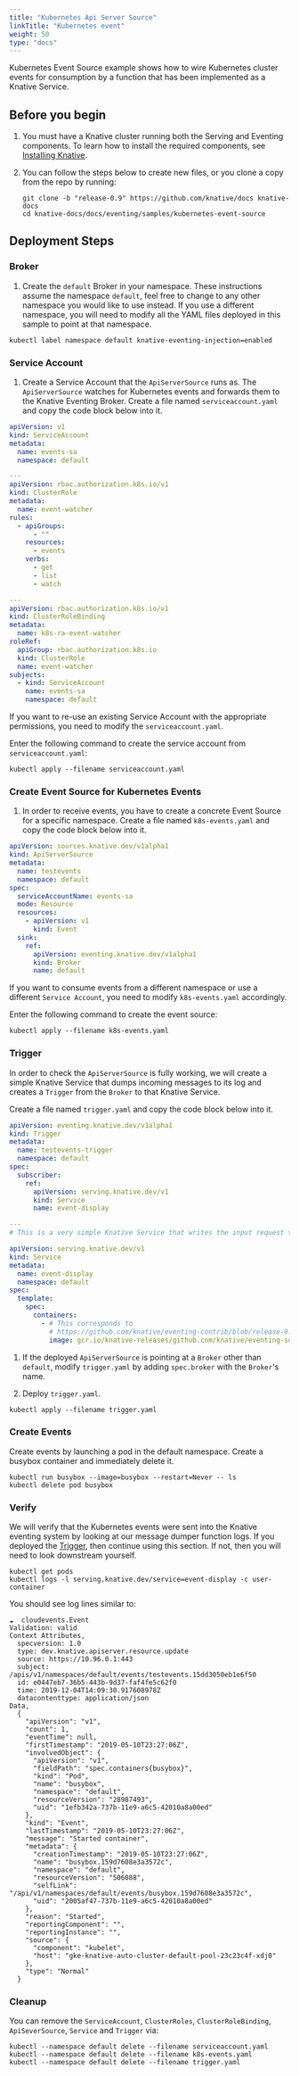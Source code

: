 ```yaml
---
title: "Kubernetes Api Server Source"
linkTitle: "Kubernetes event"
weight: 50
type: "docs"
---
```


Kubernetes Event Source example shows how to wire Kubernetes cluster events for
consumption by a function that has been implemented as a Knative Service. 

## Before you begin

1. You must have a Knative cluster running both the Serving and Eventing components.
   To learn how to install the required components, see [Installing Knative](../../../install).
1. You can follow the steps below to create new files, or you clone a copy from
   the repo by running:

   ```shell
   git clone -b "release-0.9" https://github.com/knative/docs knative-docs
   cd knative-docs/docs/eventing/samples/kubernetes-event-source
   ```

## Deployment Steps

### Broker

1. Create the `default` Broker in your namespace. These instructions assume the
   namespace `default`, feel free to change to any other namespace you would
   like to use instead. If you use a different namespace, you will need to
   modify all the YAML files deployed in this sample to point at that namespace.

```shell
kubectl label namespace default knative-eventing-injection=enabled
```

### Service Account

1. Create a Service Account that the `ApiServerSource` runs as. The
   `ApiServerSource` watches for Kubernetes events and forwards them to the
   Knative Eventing Broker. Create a file named `serviceaccount.yaml` and copy
   the code block below into it.

```yaml
apiVersion: v1
kind: ServiceAccount
metadata:
  name: events-sa
  namespace: default

---
apiVersion: rbac.authorization.k8s.io/v1
kind: ClusterRole
metadata:
  name: event-watcher
rules:
  - apiGroups:
      - ""
    resources:
      - events
    verbs:
      - get
      - list
      - watch

---
apiVersion: rbac.authorization.k8s.io/v1
kind: ClusterRoleBinding
metadata:
  name: k8s-ra-event-watcher
roleRef:
  apiGroup: rbac.authorization.k8s.io
  kind: ClusterRole
  name: event-watcher
subjects:
  - kind: ServiceAccount
    name: events-sa
    namespace: default
```

If you want to re-use an existing Service Account with the appropriate
permissions, you need to modify the `serviceaccount.yaml`.

Enter the following command to create the service account from
`serviceaccount.yaml`:

```shell
kubectl apply --filename serviceaccount.yaml
```

### Create Event Source for Kubernetes Events

1. In order to receive events, you have to create a concrete Event Source for a
   specific namespace. Create a file named `k8s-events.yaml` and copy the code
   block below into it.

```yaml
apiVersion: sources.knative.dev/v1alpha1
kind: ApiServerSource
metadata:
  name: testevents
  namespace: default
spec:
  serviceAccountName: events-sa
  mode: Resource
  resources:
    - apiVersion: v1
      kind: Event
  sink:
    ref:
      apiVersion: eventing.knative.dev/v1alpha1
      kind: Broker
      name: default
```

If you want to consume events from a different namespace or use a different
`Service Account`, you need to modify `k8s-events.yaml` accordingly.

Enter the following command to create the event source:

```shell
kubectl apply --filename k8s-events.yaml
```

### Trigger

In order to check the `ApiServerSource` is fully working, we will create a
simple Knative Service that dumps incoming messages to its log and creates a
`Trigger` from the `Broker` to that Knative Service.

Create a file named `trigger.yaml` and copy the code block below into it.

```yaml
apiVersion: eventing.knative.dev/v1alpha1
kind: Trigger
metadata:
  name: testevents-trigger
  namespace: default
spec:
  subscriber:
    ref:
      apiVersion: serving.knative.dev/v1
      kind: Service
      name: event-display

---
# This is a very simple Knative Service that writes the input request to its log.

apiVersion: serving.knative.dev/v1
kind: Service
metadata:
  name: event-display
  namespace: default
spec:
  template:
    spec:
      containers:
        - # This corresponds to
          # https://github.com/knative/eventing-contrib/blob/release-0.5/cmd/event_display/main.go
          image: gcr.io/knative-releases/github.com/knative/eventing-sources/cmd/event_display@sha256:bf45b3eb1e7fc4cb63d6a5a6416cf696295484a7662e0cf9ccdf5c080542c21d
```

1. If the deployed `ApiServerSource` is pointing at a `Broker` other than
   `default`, modify `trigger.yaml` by adding `spec.broker` with the `Broker`'s
   name.

1. Deploy `trigger.yaml`.

```shell
kubectl apply --filename trigger.yaml
```

### Create Events

Create events by launching a pod in the default namespace. Create a busybox
container and immediately delete it.

```shell
kubectl run busybox --image=busybox --restart=Never -- ls
kubectl delete pod busybox
```

### Verify

We will verify that the Kubernetes events were sent into the Knative eventing
system by looking at our message dumper function logs. If you deployed the
[Trigger](#trigger), then continue using this section. If not, then you will
need to look downstream yourself.

```shell
kubectl get pods
kubectl logs -l serving.knative.dev/service=event-display -c user-container
```

You should see log lines similar to:

```
☁️  cloudevents.Event
Validation: valid
Context Attributes,
  specversion: 1.0
  type: dev.knative.apiserver.resource.update
  source: https://10.96.0.1:443
  subject: /apis/v1/namespaces/default/events/testevents.15dd3050eb1e6f50
  id: e0447eb7-36b5-443b-9d37-faf4fe5c62f0
  time: 2019-12-04T14:09:30.917608978Z
  datacontenttype: application/json
Data,
  {
    "apiVersion": "v1",
    "count": 1,
    "eventTime": null,
    "firstTimestamp": "2019-05-10T23:27:06Z",
    "involvedObject": {
      "apiVersion": "v1",
      "fieldPath": "spec.containers{busybox}",
      "kind": "Pod",
      "name": "busybox",
      "namespace": "default",
      "resourceVersion": "28987493",
      "uid": "1efb342a-737b-11e9-a6c5-42010a8a00ed"
    },
    "kind": "Event",
    "lastTimestamp": "2019-05-10T23:27:06Z",
    "message": "Started container",
    "metadata": {
      "creationTimestamp": "2019-05-10T23:27:06Z",
      "name": "busybox.159d7608e3a3572c",
      "namespace": "default",
      "resourceVersion": "506088",
      "selfLink": "/api/v1/namespaces/default/events/busybox.159d7608e3a3572c",
      "uid": "2005af47-737b-11e9-a6c5-42010a8a00ed"
    },
    "reason": "Started",
    "reportingComponent": "",
    "reportingInstance": "",
    "source": {
      "component": "kubelet",
      "host": "gke-knative-auto-cluster-default-pool-23c23c4f-xdj0"
    },
    "type": "Normal"
  }
```

### Cleanup

You can remove the `ServiceAccount`, `ClusterRoles`, `ClusterRoleBinding`,
`ApiSeverSource`, `Service` and `Trigger` via:

```shell
kubectl --namespace default delete --filename serviceaccount.yaml
kubectl --namespace default delete --filename k8s-events.yaml
kubectl --namespace default delete --filename trigger.yaml

```
